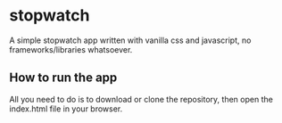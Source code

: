 # stopwatch

A simple stopwatch app written with vanilla css and javascript, no frameworks/libraries whatsoever.

## How to run the app

All you need to do is to download or clone the repository, then open the index.html file in your browser.
